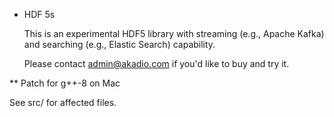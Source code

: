 * HDF 5s

  This is an experimental HDF5 library with streaming (e.g., Apache Kafka) and
 searching (e.g., Elastic Search) capability.

  Please contact admin@akadio.com if you'd like to buy and try it.

** Patch for g++-8 on Mac

  See src/ for affected files.
  


  
  
  
